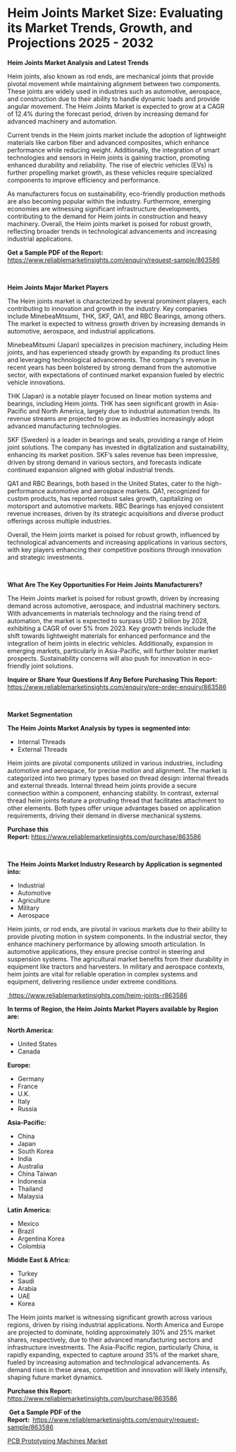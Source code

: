 <p><h1>Heim Joints Market Size: Evaluating its Market Trends, Growth, and Projections 2025 - 2032</h1></p><p><strong>Heim Joints Market Analysis and Latest Trends</strong></p>
<p><p>Heim joints, also known as rod ends, are mechanical joints that provide pivotal movement while maintaining alignment between two components. These joints are widely used in industries such as automotive, aerospace, and construction due to their ability to handle dynamic loads and provide angular movement. The Heim Joints Market is expected to grow at a CAGR of 12.4% during the forecast period, driven by increasing demand for advanced machinery and automation.</p><p>Current trends in the Heim joints market include the adoption of lightweight materials like carbon fiber and advanced composites, which enhance performance while reducing weight. Additionally, the integration of smart technologies and sensors in Heim joints is gaining traction, promoting enhanced durability and reliability. The rise of electric vehicles (EVs) is further propelling market growth, as these vehicles require specialized components to improve efficiency and performance.</p><p>As manufacturers focus on sustainability, eco-friendly production methods are also becoming popular within the industry. Furthermore, emerging economies are witnessing significant infrastructure developments, contributing to the demand for Heim joints in construction and heavy machinery. Overall, the Heim joints market is poised for robust growth, reflecting broader trends in technological advancements and increasing industrial applications.</p></p>
<p><strong>Get a Sample PDF of the Report:&nbsp;</strong> <a href="https://www.reliablemarketinsights.com/enquiry/request-sample/863586?utm_campaign=2624&utm_medium=2&utm_source=Github&utm_content=ia&utm_term=20022025&utm_id=heim-joints">https://www.reliablemarketinsights.com/enquiry/request-sample/863586</a></p>
<p>&nbsp;</p>
<p><strong>Heim Joints Major Market Players</strong></p>
<p><p>The Heim joints market is characterized by several prominent players, each contributing to innovation and growth in the industry. Key companies include MinebeaMitsumi, THK, SKF, QA1, and RBC Bearings, among others. The market is expected to witness growth driven by increasing demands in automotive, aerospace, and industrial applications.</p><p>MinebeaMitsumi (Japan) specializes in precision machinery, including Heim joints, and has experienced steady growth by expanding its product lines and leveraging technological advancements. The company's revenue in recent years has been bolstered by strong demand from the automotive sector, with expectations of continued market expansion fueled by electric vehicle innovations.</p><p>THK (Japan) is a notable player focused on linear motion systems and bearings, including Heim joints. THK has seen significant growth in Asia-Pacific and North America, largely due to industrial automation trends. Its revenue streams are projected to grow as industries increasingly adopt advanced manufacturing technologies.</p><p>SKF (Sweden) is a leader in bearings and seals, providing a range of Heim joint solutions. The company has invested in digitalization and sustainability, enhancing its market position. SKF’s sales revenue has been impressive, driven by strong demand in various sectors, and forecasts indicate continued expansion aligned with global industrial trends.</p><p>QA1 and RBC Bearings, both based in the United States, cater to the high-performance automotive and aerospace markets. QA1, recognized for custom products, has reported robust sales growth, capitalizing on motorsport and automotive markets. RBC Bearings has enjoyed consistent revenue increases, driven by its strategic acquisitions and diverse product offerings across multiple industries.</p><p>Overall, the Heim joints market is poised for robust growth, influenced by technological advancements and increasing applications in various sectors, with key players enhancing their competitive positions through innovation and strategic investments.</p></p>
<p>&nbsp;</p>
<p><strong>What Are The Key Opportunities For Heim Joints Manufacturers?</strong></p>
<p><p>The Heim Joints market is poised for robust growth, driven by increasing demand across automotive, aerospace, and industrial machinery sectors. With advancements in materials technology and the rising trend of automation, the market is expected to surpass USD 2 billion by 2028, exhibiting a CAGR of over 5% from 2023. Key growth trends include the shift towards lightweight materials for enhanced performance and the integration of heim joints in electric vehicles. Additionally, expansion in emerging markets, particularly in Asia-Pacific, will further bolster market prospects. Sustainability concerns will also push for innovation in eco-friendly joint solutions.</p></p>
<p><strong>Inquire or Share Your Questions If Any Before Purchasing This Report:</strong> <a href="https://www.reliablemarketinsights.com/enquiry/pre-order-enquiry/863586?utm_campaign=2624&utm_medium=2&utm_source=Github&utm_content=ia&utm_term=20022025&utm_id=heim-joints">https://www.reliablemarketinsights.com/enquiry/pre-order-enquiry/863586</a></p>
<p>&nbsp;</p>
<p><strong>Market Segmentation</strong></p>
<p><strong>The Heim Joints Market Analysis by types is segmented into:</strong></p>
<p><ul><li>Internal Threads</li><li>External Threads</li></ul></p>
<p><p>Heim joints are pivotal components utilized in various industries, including automotive and aerospace, for precise motion and alignment. The market is categorized into two primary types based on thread design: internal threads and external threads. Internal thread heim joints provide a secure connection within a component, enhancing stability. In contrast, external thread heim joints feature a protruding thread that facilitates attachment to other elements. Both types offer unique advantages based on application requirements, driving their demand in diverse mechanical systems.</p></p>
<p><strong>Purchase this Report:&nbsp;</strong><a href="https://www.reliablemarketinsights.com/purchase/863586?utm_campaign=2624&utm_medium=2&utm_source=Github&utm_content=ia&utm_term=20022025&utm_id=heim-joints">https://www.reliablemarketinsights.com/purchase/863586</a></p>
<p>&nbsp;</p>
<p><strong>The Heim Joints Market Industry Research by Application is segmented into:</strong></p>
<p><ul><li>Industrial</li><li>Automotive</li><li>Agriculture</li><li>Military</li><li>Aerospace</li></ul></p>
<p><p>Heim joints, or rod ends, are pivotal in various markets due to their ability to provide pivoting motion in system components. In the industrial sector, they enhance machinery performance by allowing smooth articulation. In automotive applications, they ensure precise control in steering and suspension systems. The agricultural market benefits from their durability in equipment like tractors and harvesters. In military and aerospace contexts, heim joints are vital for reliable operation in complex systems and equipment, delivering resilience under extreme conditions.</p></p>
<p><a href="https://www.reliablemarketinsights.com/heim-joints-r863586?utm_campaign=2624&utm_medium=2&utm_source=Github&utm_content=ia&utm_term=20022025&utm_id=heim-joints">&nbsp;https://www.reliablemarketinsights.com/heim-joints-r863586</a></p>
<p><strong>In terms of Region, the Heim Joints Market Players available by Region are:</strong></p>
<p>
    <p> <strong> North America: </strong>
        <ul>
            <li>United States</li>
            <li>Canada</li>
        </ul>
        </p> 
    <p> <strong> Europe: </strong>
        <ul>
            <li>Germany</li>
            <li>France</li>
            <li>U.K.</li>
            <li>Italy</li>
            <li>Russia</li>
        </ul>
        </p> 
    <p> <strong> Asia-Pacific: </strong>
        <ul>
            <li>China</li>
            <li>Japan</li>
            <li>South Korea</li>
            <li>India</li>
            <li>Australia</li>
            <li>China Taiwan</li>
            <li>Indonesia</li>
            <li>Thailand</li>
            <li>Malaysia</li>
        </ul>
        </p> 
    <p> <strong> Latin America: </strong>
        <ul>
            <li>Mexico</li>
            <li>Brazil</li>
            <li>Argentina Korea</li>
            <li>Colombia</li>
        </ul>
        </p> 
    <p> <strong> Middle East & Africa: </strong>
        <ul>
            <li>Turkey</li>
            <li>Saudi</li>
            <li>Arabia</li>
            <li>UAE</li>
            <li>Korea</li>
        </ul>
    </p>
    </p>
<p><p>The Heim joints market is witnessing significant growth across various regions, driven by rising industrial applications. North America and Europe are projected to dominate, holding approximately 30% and 25% market shares, respectively, due to their advanced manufacturing sectors and infrastructure investments. The Asia-Pacific region, particularly China, is rapidly expanding, expected to capture around 35% of the market share, fueled by increasing automation and technological advancements. As demand rises in these areas, competition and innovation will likely intensify, shaping future market dynamics.</p></p>
<p><strong>Purchase this Report: </strong><a href="https://www.reliablemarketinsights.com/purchase/863586?utm_campaign=2624&utm_medium=2&utm_source=Github&utm_content=ia&utm_term=20022025&utm_id=heim-joints">https://www.reliablemarketinsights.com/purchase/863586</a></p>
<p>&nbsp;<strong>Get a Sample PDF of the Report:&nbsp;&nbsp;</strong><a href="https://www.reliablemarketinsights.com/enquiry/request-sample/863586?utm_campaign=2624&utm_medium=2&utm_source=Github&utm_content=ia&utm_term=20022025&utm_id=heim-joints">https://www.reliablemarketinsights.com/enquiry/request-sample/863586</a></p>
<p><strong></strong></p>
<p><p><a href="https://github.com/gamuoodhub/Market-Research-Report-List-1/blob/main/pcb-prototyping-machines-market.md?utm_campaign=2624&utm_medium=2&utm_source=Github&utm_content=ia&utm_term=20022025&utm_id=heim-joints">PCB Prototyping Machines Market</a></p></p>